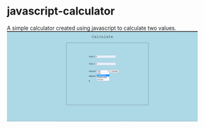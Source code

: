 # javascript-calculator
A simple calculator created using javascript to calculate two values.
![](screenshot.png)
